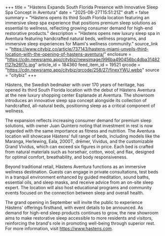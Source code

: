 +++
title = "Hästens Expands South Florida Presence with Innovative Sleep Spa Concept in Aventura"
date = "2025-08-27T15:51:21Z"
draft = false
summary = "Hästens opens its third South Florida location featuring an immersive sleep spa experience that positions premium sleep solutions as essential to wellness, reflecting growing consumer demand for high-end restorative products."
description = "Hästens opens new luxury sleep spa in Aventura featuring handcrafted natural beds, wellness programs, and immersive sleep experiences for Miami's wellness community."
source_link = "https://www.citybiz.co/article/737143/hastens-miami-unveils-third-location-with-the-opening-of-hastens-aventura/"
enclosure = "https://cdn.newsramp.app/citybiz/newsimage/996ba490456bc4dba31482f127e26f7c.jpg"
article_id = 184360
feed_item_id = 19521
qrcode = "https://cdn.newsramp.app/citybiz/qrcode/258/27/finexYWU.webp"
source = "citybiz"
+++

<p>Hästens, the Swedish bedmaker with over 170 years of heritage, has opened its third South Florida location with the debut of Hästens Aventura at the new luxury shopping center Esplanade at Aventura. The showroom introduces an innovative sleep spa concept alongside its collection of handcrafted, all-natural beds, positioning sleep as a critical component of wellness.</p><p>The expansion reflects increasing consumer demand for premium sleep solutions, with owner Juan Quintero noting that investment in rest is now regarded with the same importance as fitness and nutrition. The Aventura location will showcase Hästens' full range of beds, including models like the Maranga, Herlewing, Eala, 2000T, drēmer, Vividus, and the customizable Grand Vividus, which can exceed six figures in price. Each bed is crafted from natural materials such as horsehair, cotton, wool, and flax, designed for optimal comfort, breathability, and body responsiveness.</p><p>Beyond traditional retail, Hästens Aventura functions as an immersive wellness destination. Guests can engage in private consultations, test beds in a tranquil environment enhanced by guided meditation, sound baths, essential oils, and sleep masks, and receive advice from an on-site sleep expert. The location will also host educational programs and community events focused on the connection between sleep and overall health.</p><p>The grand opening in September will invite the public to experience Hästens' offerings firsthand, with event details to be announced. As demand for high-end sleep products continues to grow, the new showroom aims to make restorative sleep accessible to more residents and visitors, reinforcing the brand's role in promoting well-being through superior rest. For more information, visit <a href="https://www.hastens.com" rel="nofollow" target="_blank">https://www.hastens.com</a>.</p>